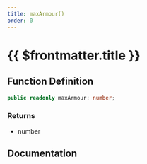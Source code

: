 ```yaml
---
title: maxArmour()
order: 0
---
```


# {{ $frontmatter.title }}

## Function Definition

```ts
public readonly maxArmour: number;
```

### Returns

* number

## Documentation

<!--@include: ./parts/maxArmour.md-->

